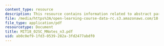 ```yaml
---
content_type: resource
description: This resource contains information related to abstract partial differentiation.
file: /media/https%3A/open-learning-course-data-rc.s3.amazonaws.com/18-02sc-multivariable-calculus-fall-2010/ab0c0ef91fd30539282a3fd2477abdf0_MIT18_02SC_MNotes_n3.pdf
file_type: application/pdf
resourcetype: Document
title: MIT18_02SC_MNotes_n3.pdf
uid: ab0c0ef9-1fd3-0539-282a-3fd2477abdf0
---
```

